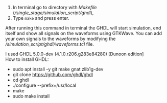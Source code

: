 1. In terminal go to directory with *Makefile*
(*/single_stage/simulation_script/ghdl*),
2. Type `make` and press enter.

After running this command in terminal the GHDL will start simulation, end 
itself and show all signals on the waveforms using GTKWave. You can add your own
signals to the waveforms by modifying the 
*/simulation_script/ghdl/waveforms.tcl* file.

I used GHDL 5.0.0-dev (4.1.0.r206.g283e84280) [Dunoon edition] <br/>
How to install GHDL: <br/>
- sudo apt install -y git make gnat zlib1g-dev
- git clone https://github.com/ghdl/ghdl
- cd ghdl
- ./configure --prefix=/usr/local
- make
- sudo make install
